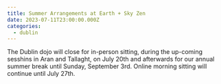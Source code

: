 ```yaml
---
title: Summer Arrangements at Earth + Sky Zen
date: 2023-07-11T23:00:00.000Z
categories:
  - dublin
---
```


The Dublin dojo will close for in-person sitting, during the up-coming 
sesshins in Aran and Tallaght, on July 20th and afterwards for our 
annual summer break until Sunday, September 3rd. Online morning sitting 
will continue until July 27th.
